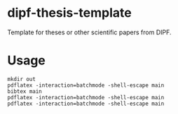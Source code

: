 # dipf-thesis-template
Template for theses or other scientific papers from DIPF.

# Usage
```
mkdir out
pdflatex -interaction=batchmode -shell-escape main
bibtex main
pdflatex -interaction=batchmode -shell-escape main
pdflatex -interaction=batchmode -shell-escape main
```
